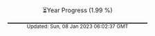 <p align="center">
⏳Year Progress (1.99 %) <br>
▁▁▁▁▁▁▁▁▁▁▁▁▁▁▁▁▁▁▁▁▁▁▁▁▁▁▁▁▁▁ <br>
<sub>Updated: Sun, 08 Jan 2023 06:02:37 GMT</sub>
</p>

